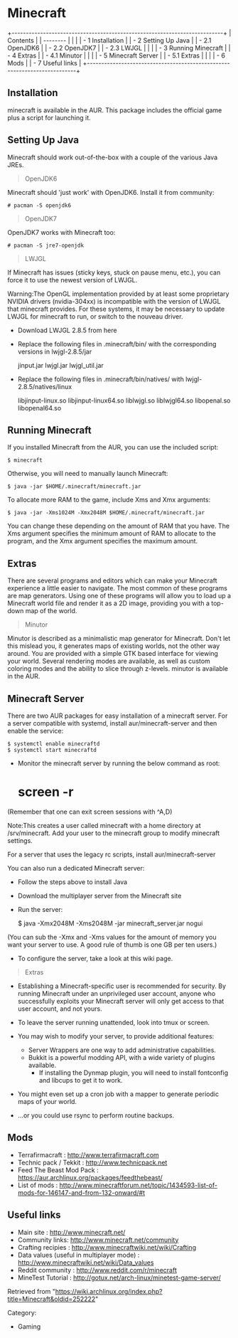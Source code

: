 Minecraft
=========

+--------------------------------------------------------------------------+
| Contents                                                                 |
| --------                                                                 |
|                                                                          |
| -   1 Installation                                                       |
| -   2 Setting Up Java                                                    |
|     -   2.1 OpenJDK6                                                     |
|     -   2.2 OpenJDK7                                                     |
|     -   2.3 LWJGL                                                        |
|                                                                          |
| -   3 Running Minecraft                                                  |
| -   4 Extras                                                             |
|     -   4.1 Minutor                                                      |
|                                                                          |
| -   5 Minecraft Server                                                   |
|     -   5.1 Extras                                                       |
|                                                                          |
| -   6 Mods                                                               |
| -   7 Useful links                                                       |
+--------------------------------------------------------------------------+

Installation
------------

minecraft is available in the AUR. This package includes the official
game plus a script for launching it.

Setting Up Java
---------------

Minecraft should work out-of-the-box with a couple of the various Java
JREs.

> OpenJDK6

Minecraft should 'just work' with OpenJDK6. Install it from community:

    # pacman -S openjdk6

> OpenJDK7

OpenJDK7 works with Minecraft too:

    # pacman -S jre7-openjdk

> LWJGL

If Minecraft has issues (sticky keys, stuck on pause menu, etc.), you
can force it to use the newest version of LWJGL.

Warning:The OpenGL implementation provided by at least some proprietary
NVIDIA drivers (nvidia-304xx) is incompatible with the version of LWJGL
that minecraft provides. For these systems, it may be necessary to
update LWJGL for minecraft to run, or switch to the nouveau driver.

-   Download LWJGL 2.8.5 from here
-   Replace the following files in .minecraft/bin/ with the
    corresponding versions in lwjgl-2.8.5/jar

    jinput.jar
    lwjgl.jar
    lwjgl_util.jar 

-   Replace the following files in .minecraft/bin/natives/ with
    lwjgl-2.8.5/natives/linux

    libjinput-linux.so
    libjinput-linux64.so
    liblwjgl.so
    liblwjgl64.so
    libopenal.so
    libopenal64.so

Running Minecraft
-----------------

If you installed Minecraft from the AUR, you can use the included
script:

    $ minecraft

Otherwise, you will need to manually launch Minecraft:

    $ java -jar $HOME/.minecraft/minecraft.jar

To allocate more RAM to the game, include Xms and Xmx arguments:

    $ java -jar -Xms1024M -Xmx2048M $HOME/.minecraft/minecraft.jar

You can change these depending on the amount of RAM that you have. The
Xms argument specifies the minimum amount of RAM to allocate to the
program, and the Xmx argument specifies the maximum amount.

Extras
------

There are several programs and editors which can make your Minecraft
experience a little easier to navigate. The most common of these
programs are map generators. Using one of these programs will allow you
to load up a Minecraft world file and render it as a 2D image, providing
you with a top-down map of the world.

> Minutor

Minutor is described as a minimalistic map generator for Minecraft.
Don't let this mislead you, it generates maps of existing worlds, not
the other way around. You are provided with a simple GTK based interface
for viewing your world. Several rendering modes are available, as well
as custom coloring modes and the ability to slice through z-levels.
minutor is available in the AUR.

Minecraft Server
----------------

There are two AUR packages for easy installation of a minecraft server.
For a server compatible with systemd, install aur/minecraft-server and
then enable the service:

    $ systemctl enable minecraftd
    $ systemctl start minecraftd

-   Monitor the minecraft server by running the below command as root:

    # screen -r

(Remember that one can exit screen sessions with ^A,D)

Note:This creates a user called minecraft with a home directory at
/srv/minecraft. Add your user to the minecraft group to modify minecraft
settings.

For a server that uses the legacy rc scripts, install
aur/minecraft-server

You can also run a dedicated Minecraft server:

-   Follow the steps above to install Java
-   Download the multiplayer server from the Minecraft site
-   Run the server:

    $ java -Xmx2048M -Xms2048M -jar minecraft_server.jar nogui

(You can sub the -Xmx and -Xms values for the amount of memory you want
your server to use. A good rule of thumb is one GB per ten users.)

-   To configure the server, take a look at this wiki page.

> Extras

-   Establishing a Minecraft-specific user is recommended for security.
    By running Minecraft under an unprivileged user account, anyone who
    successfully exploits your Minecraft server will only get access to
    that user account, and not yours.
-   To leave the server running unattended, look into tmux or screen.
-   You may wish to modify your server, to provide additional features:
    -   Server Wrappers are one way to add administrative capabilities.
    -   Bukkit is a powerful modding API, with a wide variety of plugins
        available.
        -   If installing the Dynmap plugin, you will need to install
            fontconfig and libcups to get it to work.

-   You might even set up a cron job with a mapper to generate periodic
    maps of your world.
-   ...or you could use rsync to perform routine backups.

Mods
----

-   Terrafirmacraft : http://www.terrafirmacraft.com
-   Technic pack / Tekkit : http://www.technicpack.net
-   Feed The Beast Mod Pack :
    https://aur.archlinux.org/packages/feedthebeast/
-   List of mods :
    http://www.minecraftforum.net/topic/1434593-list-of-mods-for-146147-and-from-132-onward/#t

  

Useful links
------------

-   Main site : http://www.minecraft.net/
-   Community links: http://www.minecraft.net/community
-   Crafting recipies : http://www.minecraftwiki.net/wiki/Crafting
-   Data values (useful in multiplayer mode) :
    http://www.minecraftwiki.net/wiki/Data_values
-   Reddit community : http://www.reddit.com/r/minecraft
-   MineTest Tutorial :
    http://gotux.net/arch-linux/minetest-game-server/

Retrieved from
"https://wiki.archlinux.org/index.php?title=Minecraft&oldid=252222"

Category:

-   Gaming
